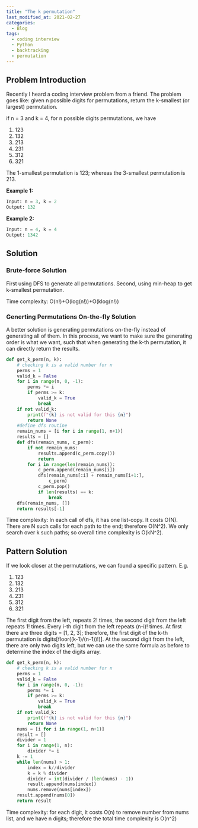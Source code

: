 ```yaml
---
title: "The k permutation"
last_modified_at: 2021-02-27
categories:
  - Blog
tags:
  - coding interview
  - Python
  - backtracking
  - permutation
---
```


## Problem Introduction

Recently I heard a coding interview problem from a friend. The problem goes like:
given n possible digits for permutations, return the k-smallest (or largest) permutation.

if n = 3 and k = 4, for n possible digits permutations, we have

1. 123
2. 132
3. 213
4. 231
5. 312
6. 321

The 1-smallest permutation is 123; whereas the 3-smallest permutation is 213.

**Example 1:**

```python
Input: n = 3, k = 2
Output: 132
```

**Example 2:**

```python
Input: n = 4, k = 4
Output: 1342
```

## Solution

### Brute-force Solution

First using DFS to generate all permutations. Second, using min-heap to get k-smallest permutation.

Time complexity: O(n!)+O(log(n!))+O(klog(n!))

<!-- # https://stackoverflow.com/questions/11256433/how-to-show-math-equations-in-general-githubs-markdownnot-githubs-blog -->

### Generting Permutations On-the-fly Solution

A better solution is generating permutations on-the-fly instead of generating all of them. In this process, we want to make sure the generating order is what we want, such that when generating the k-th permutation, it can directly return the results.

```python
def get_k_perm(n, k):
    # checking k is a valid number for n
    perms = 1
    valid_k = False
    for i in range(n, 0, -1):
        perms *= i
        if perms >= k:
            valid_k = True
            break
    if not valid_k:
        print(f"{k} is not valid for this {n}")
        return None
    #define dfs routine
    remain_nums = [i for i in range(1, n+1)]
    results = []
    def dfs(remain_nums, c_perm):
        if not remain_nums:
            results.append(c_perm.copy())
            return
        for i in range(len(remain_nums)):
            c_perm.append(remain_nums[i])
            dfs(remain_nums[:i] + remain_nums[i+1:],
                c_perm)
            c_perm.pop()
            if len(results) == k:
                break
    dfs(remain_nums, [])
    return results[-1]
```

Time complexity: In each call of dfs, it has one list-copy. It costs O(N). There are N such calls for each path to the end; therefore O(N^2). We only search over k such paths; so overall time complexity is O(kN^2).

## Pattern Solution

If we look closer at the permutations, we can found a specific pattern. E.g.

1. 123
2. 132
3. 213
4. 231
5. 312
6. 321

The first digit from the left, repeats 2! times, the second digit from the left repeats 1! times. Every i-th digit from the left repeats (n-i)! times. At first there are three digits = [1, 2, 3]; therefore, the first digit of the k-th permutation is digits[floor((k-1)/(n-1))!)]. At the second digit from the left, there are only two digits left, but we can use the same formula as before to determine the index of the digits array.

```python
def get_k_perm(n, k):
    # checking k is a valid number for n
    perms = 1
    valid_k = False
    for i in range(n, 0, -1):
        perms *= i
        if perms >= k:
            valid_k = True
            break
    if not valid_k:
        print(f"{k} is not valid for this {n}")
        return None
    nums = [i for i in range(1, n+1)]
    result = []
    divider = 1
    for i in range(1, n):
        divider *= i
    k -= 1
    while len(nums) > 1:
        index = k//divider
        k = k % divider
        divider = int(divider / (len(nums) - 1))
        result.append(nums[index])
        nums.remove(nums[index])
    result.append(nums[0])
    return result
```

Time complexity: for each digit, it costs O(n) to remove number from nums list, and we have n digits; therefore the total time complexity is O(n^2)
